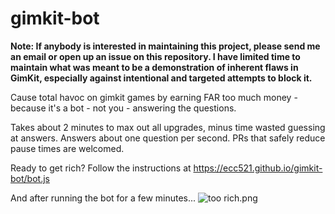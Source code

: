 # gimkit-bot

**Note: If anybody is interested in maintaining this project, please send me an email or open up an issue on this repository. I have limited time to maintain what was meant to be a demonstration of inherent flaws in GimKit, especially against intentional and targeted attempts to block it.**

Cause total havoc on gimkit games by earning FAR too much money - because it's a bot - not you - answering the questions.

Takes about 2 minutes to max out all upgrades, minus time wasted guessing at answers. Answers about one question per second. PRs that safely reduce pause times are welcomed. 

Ready to get rich? Follow the instructions at https://ecc521.github.io/gimkit-bot/bot.js

And after running the bot for a few minutes...
![too rich.png](https://ecc521.github.io/gimkit-bot/too%20rich.png "I'm way too rich")

